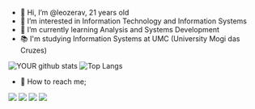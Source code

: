 - 👋 Hi, I’m @leozerav, 21 years old
- 👀 I’m interested in Information Technology and Information Systems
- 📖 I’m currently learning Analysis and Systems Development
- 📚 I'm studying Information Systems at UMC (University Mogi das Cruzes)

![YOUR github stats](https://github-readme-stats.vercel.app/api?username=leonardoaguirre&theme=midnight-purple&show_icons=true)
![Top Langs](https://github-readme-stats.vercel.app/api/top-langs/?username=leonardoaguirre&theme=midnight-purple&layout=compact)

- 📩 How to reach me;<br>

[<img src="https://img.shields.io/badge/Email-0078D4?style=for-the-badge&logo=microsoft-outlook&logoColor=white" />](leonardo.aguirre@etec.sp.gov.br)
[<img src="https://img.shields.io/badge/Linkedin-%230077B5.svg?&style=for-the-badge&logo=linkedin&logoColor=white" />](https://www.linkedin.com/in/leonardo-vinicius-aguirre/) 
[<img src = "https://img.shields.io/badge/Instagram-%23E4405F.svg?&style=for-the-badge&logo=instagram&logoColor=white">](https://www.instagram.com/leozerav/) 
[<img src = "https://img.shields.io/badge/Facebook-%231877F2.svg?&style=for-the-badge&logo=facebook&logoColor=white">](https://www.facebook.com/leozerav)
